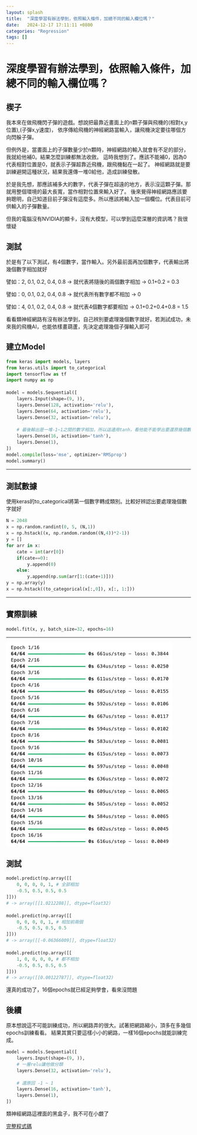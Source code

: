 ```yaml
---
layout: splash
title:  "深度學習有辦法學到，依照輸入條件，加總不同的輸入欄位嗎？"
date:   2024-12-17 17:11:11 +0800
categories: "Regression"
tags: []
---
```

# 深度學習有辦法學到，依照輸入條件，加總不同的輸入欄位嗎？

## 楔子

我本來在做飛機閃子彈的遊戲。想說把最靠近畫面上的n顆子彈與飛機的(相對x,y位置),(子彈x,y速度)，
依序傳給飛機的神經網路當輸入，讓飛機決定要往哪個方向閃躲子彈。

但例外是，當畫面上的子彈數量少於n顆時，神經網路的輸入就會有不足的部分，我就給他補0。結果怎麼訓練都無法收斂。
這時我想到了。應該不能補0，因為0代表相對位置是0，就表示子彈超靠近飛機，跟飛機黏在一起了。
神經網路就是要訓練避開這種狀況，結果我還傳一堆0給他，造成訓練發散。

於是我先想，那應該補多大的數字，代表子彈在超遠的地方，表示沒這顆子彈。那就用整個環境的最大長寬，當作相對位置來輸入好了。
後來覺得神經網路應該要夠聰明，自己知道目前子彈沒有這麼多。所以應該將輸入加一個欄位。代表目前可供輸入的子彈數量。

但我的電腦沒有NVIDIA的顯卡，沒有大模型，可以學到這麼深層的資訊嗎？我很懷疑

## 測試

於是有了以下測試，有4個數字，當作輸入。另外最前面再加個數字，代表輸出將幾個數字相加就好

譬如：2, 0.1, 0.2, 0.4, 0.8 -> 就代表將隨後的兩個數字相加 -> 0.1+0.2 = 0.3

譬如：0, 0.1, 0.2, 0.4, 0.8 -> 就代表所有數字都不相加 -> 0

譬如：4, 0.1, 0.2, 0.4, 0.8 -> 就代表4個數字都要相加 -> 0.1+0.2+0.4+0.8 = 1.5

看看類神經網路有沒有辦法學到，自己辨別要處理幾個數字就好。若測試成功，未來我的飛機AI，也能依樣畫葫蘆，先決定處理幾個子彈輸入即可

## 建立Model

```python
from keras import models, layers
from keras.utils import to_categorical
import tensorflow as tf
import numpy as np

model = models.Sequential([
    layers.Input(shape=(9, )),
    layers.Dense(128, activation='relu'),
    layers.Dense(64, activation='relu'),
    layers.Dense(32, activation='relu'),

    # 最後輸出是一堆-1~1之間的數字相加，所以這邊用tanh，看他能不能學出要還原幾個數字
    layers.Dense(16, activation='tanh'),
    layers.Dense(1),
])
model.compile(loss='mse', optimizer='RMSprop')
model.summary()
```

---
## 測試數據

使用keras的to_categorical將第一個數字轉成類別。比較好辨認出要處理幾個數字就好

```python
N = 2048
x = np.random.randint(0, 5, (N,1))
x = np.hstack((x, np.random.random((N,4))*2-1))
y = []
for arr in x:
    cate = int(arr[0])
    if(cate==0):
        y.append(0)
    else:
        y.append(np.sum(arr[1:(cate+1)]))
y = np.array(y)
x = np.hstack((to_categorical(x[:,0]), x[:, 1:]))
```

---
## 實際訓練

```python
model.fit(x, y, batch_size=32, epochs=16)
```
---
![](/assets/images/dnn_cate_add.png)

## 測試

```python
model.predict(np.array([[
    0, 0, 0, 0, 1, # 全部相加
    -0.5, 0.5, 0.5, 0.5
]]))
# -> array([[1.0212288]], dtype=float32)

model.predict(np.array([[
    0, 0, 0, 0, 1, # 相加前兩個
    -0.5, 0.5, 0.5, 0.5
]]))
# -> array([[-0.06366009]], dtype=float32)

model.predict(np.array([[
    1, 0, 0, 0, 0, # 都不相加
    -0.5, 0.5, 0.5, 0.5
]]))
# -> array([[0.00122787]], dtype=float32)
```

還真的成功了，16個epochs就已經足夠學會，看來沒問題

## 後續

原本想說這不可能訓練成功，所以網路弄的很大。試著把網路縮小，頂多在多幾個epochs訓練看看。
結果其實只要這樣小小的網路，一樣16個epochs就能訓練完成。

```python
model = models.Sequential([
    layers.Input(shape=(9, )),
    # 一層relu讓他做分類
    layers.Dense(32, activation='relu'),

    # 還原回 -1 ~ 1
    layers.Dense(16, activation='tanh'),
    layers.Dense(1),
])
```

類神經網路這裡面的黑盒子，我不可在小覷了

[完整程式碼][code]

[code]: https://github.com/wemee/wemee.github.io/blob/main/codes/dnn_cate_add.ipynb
